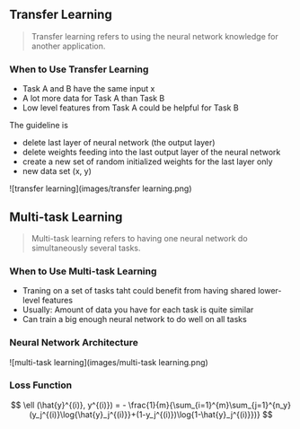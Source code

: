 ## Transfer Learning

> Transfer learning refers to using the neural network knowledge for another application.

### When to Use Transfer Learning

- Task A and B have the same input x
- A lot more data for Task A than Task B
- Low level features from Task A could be helpful for Task B

The guideline is 

- delete last layer of neural network (the output layer)
- delete weights feeding into the last output layer of the neural network
- create a new set of random initialized weights for the last layer only
- new data set (x, y)

![transfer learning](images/transfer learning.png)

## Multi-task Learning

> Multi-task learning refers to having one neural network do simultaneously several tasks.

### When to Use Multi-task Learning

- Traning on a set of tasks taht could benefit from having shared lower-level features
- Usually: Amount of data you have for each task is quite similar
- Can train a big enough neural network to do well on all tasks

### Neural Network Architecture

![multi-task learning](images/multi-task learning.png)

### Loss Function

$$
\ell (\hat{y}^{(i)}, y^{(i)}) = - \frac{1}{m}{\sum_{i=1}^{m}\sum_{j=1}^{n_y}(y_j^{(i)}\log{\hat{y}_j^{(i)}}+(1-y_j^{(i)})\log{1-\hat{y}_j^{(i)}})}
$$

